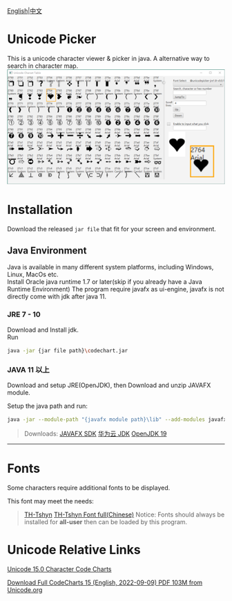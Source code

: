 [English](readme.md)|[中文](readme_zh.md)
# Unicode Picker

This is a unicode character viewer & picker in java.
A alternative way to search in character map.
![sample1](/screenshot/sampleform1.png)
# Installation
Download the released `jar file` that fit for your screen and environment.
## Java Environment
Java is available in many different system platforms, including Windows, Linux, MacOs etc.<br/>
Install Oracle java runtime 1.7 or later(skip if you already have a Java Runtime Environment)
The program require javafx as ui-engine, javafx is not directly come with jdk after java 11.

### JRE 7 - 10
Download and Install jdk.<br/>
Run

```bash
java -jar {jar file path}\codechart.jar 
```

### JAVA 11 以上

Download and setup JRE(OpenJDK),
then Download and unzip JAVAFX module.<br/>

Setup the java path and run:

```bash
java -jar --module-path "{javafx module path}\lib" --add-modules javafx.controls,javafx.fxml {jar file path}\codechart.jar 
```

>Downloads:
>[JAVAFX SDK](https://gluonhq.com/products/javafx/)
>[华为云 JDK](https://mirrors.huaweicloud.com/java/jdk/)
>[OpenJDK 19](https://jdk.java.net/19/)

***

# Fonts

Some characters require additional fonts to be displayed.<br/>

This font may meet the needs:<br/>
> [TH-Tshyn](http://cheonhyeong.com/English/download.html)
>[TH-Tshyn Font full(Chinese)](http://cheonhyeong.com/Simplified/download.html)
Notice: Fonts should always be installed for **all-user** then can be loaded by this program.

# Unicode Relative Links

[Unicode 15.0 Character Code Charts](https://www.unicode.org/charts/)<br/>

[Download Full CodeCharts 15 (English, 2022-09-09) PDF 103M from Unicode.org](https://www.unicode.org/Public/15.0.0/charts/CodeCharts.pdf)